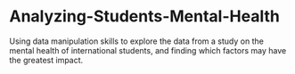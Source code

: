 # Analyzing-Students-Mental-Health
Using data manipulation skills to explore the data from a study on the mental health of international students, and finding which factors may have the greatest impact.
